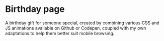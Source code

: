 
# Birthday page

A birthday gift for someone special, created by combining various CSS and JS animations available on Github or Codepen, coupled with my own adaptations to help them better suit mobile browsing.